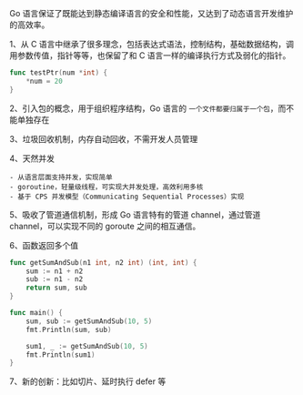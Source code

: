 Go 语言保证了既能达到静态编译语言的安全和性能，又达到了动态语言开发维护的高效率。

1、从 C 语言中继承了很多理念，包括表达式语法，控制结构，基础数据结构，调用参数传值，指针等等，也保留了和 C 语言一样的编译执行方式及弱化的指针。

```go
func testPtr(num *int) {
	*num = 20
}
```

2、引入包的概念，用于组织程序结构，Go 语言的 `一个文件都要归属于一个包`，而不能单独存在

3、垃圾回收机制，内存自动回收，不需开发人员管理

4、天然并发

	- 从语言层面支持并发，实现简单
	- goroutine，轻量级线程，可实现大并发处理，高效利用多核
	- 基于 CPS 并发模型（Communicating Sequential Processes）实现

5、吸收了管道通信机制，形成 Go 语言特有的管道 channel，通过管道 channel，可以实现不同的 goroute 之间的相互通信。

6、函数返回多个值

```go
func getSumAndSub(n1 int, n2 int) (int, int) {
	sum := n1 + n2
	sub := n1 - n2
	return sum, sub
}

func main() {
	sum, sub := getSumAndSub(10, 5)
	fmt.Println(sum, sub)

	sum1, _ := getSumAndSub(10, 5)
	fmt.Println(sum1)
}
```

7、新的创新：比如切片、延时执行 defer 等